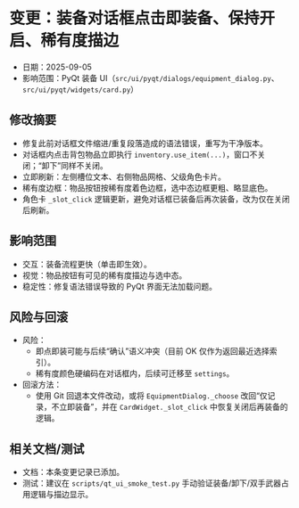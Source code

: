 # 变更：装备对话框点击即装备、保持开启、稀有度描边

- 日期：2025-09-05
- 影响范围：PyQt 装备 UI（`src/ui/pyqt/dialogs/equipment_dialog.py`、`src/ui/pyqt/widgets/card.py`）

## 修改摘要
- 修复此前对话框文件缩进/重复段落造成的语法错误，重写为干净版本。
- 对话框内点击背包物品立即执行 `inventory.use_item(...)`，窗口不关闭；“卸下”同样不关闭。
- 立即刷新：左侧槽位文本、右侧物品网格、父级角色卡片。
- 稀有度边框：物品按钮按稀有度着色边框，选中态边框更粗、略显底色。
- 角色卡 `_slot_click` 逻辑更新，避免对话框已装备后再次装备，改为仅在关闭后刷新。

## 影响范围
- 交互：装备流程更快（单击即生效）。
- 视觉：物品按钮有可见的稀有度描边与选中态。
- 稳定性：修复语法错误导致的 PyQt 界面无法加载问题。

## 风险与回滚
- 风险：
  - 即点即装可能与后续“确认”语义冲突（目前 OK 仅作为返回最近选择索引）。
  - 稀有度颜色硬编码在对话框内，后续可迁移至 `settings`。
- 回滚方法：
  - 使用 Git 回退本文件改动，或将 `EquipmentDialog._choose` 改回“仅记录，不立即装备”，并在 `CardWidget._slot_click` 中恢复关闭后再装备的逻辑。

## 相关文档/测试
- 文档：本条变更记录已添加。
- 测试：建议在 `scripts/qt_ui_smoke_test.py` 手动验证装备/卸下/双手武器占用逻辑与描边显示。
